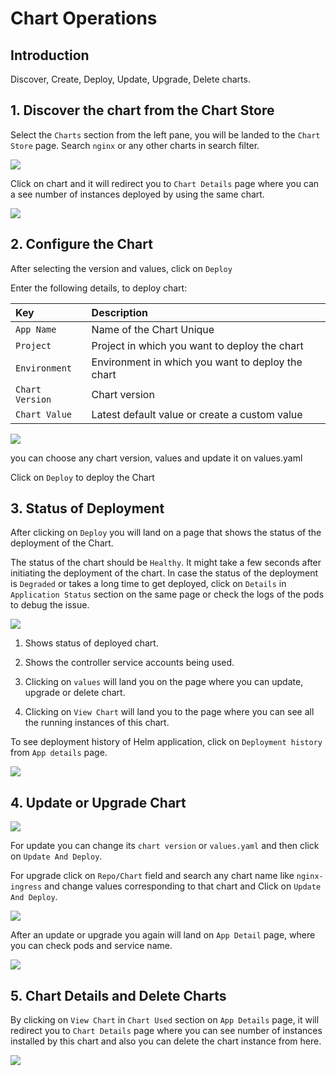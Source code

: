 # Chart Operations 

## Introduction

Discover, Create, Deploy, Update, Upgrade, Delete charts.

## 1. Discover the chart from the Chart Store

Select the `Charts` section from the left pane, you will be landed to the `Chart Store` page. 
Search `nginx` or any other charts in search filter.

![](https://devtron-public-asset.s3.us-east-2.amazonaws.com/images/deploy-chart/deployment-of-charts/charts-1.jpg)

Click on chart and it will redirect you to `Chart Details` page where you can a see number of instances deployed by using the same chart.

![](https://devtron-public-asset.s3.us-east-2.amazonaws.com/images/deploy-chart/deployment-of-charts/charts-2.jpg)

## 2. Configure the Chart

After selecting the version and values, click on `Deploy`

Enter the following details, to deploy chart:

| Key | Description |
| :--- | :--- |
| `App Name` | Name of the Chart Unique|
| `Project` |  Project in which you want to deploy the chart |
| `Environment` | Environment in which you want to deploy the chart |
| `Chart Version` | Chart version |
| `Chart Value` | Latest default value or create a custom value |

![](https://devtron-public-asset.s3.us-east-2.amazonaws.com/images/deploy-chart/deployment-of-charts/charts-3.jpg)

you can choose any chart version, values and update it on values.yaml

Click on `Deploy` to deploy the Chart

## 3. Status of Deployment 

After clicking on `Deploy` you will land on a page that shows the status of the deployment of the Chart.

The status of the chart should be `Healthy`. It might take a few seconds after initiating the deployment of the chart.
In case the status of the deployment is `Degraded` or takes a long time to get deployed, click on `Details` in `Application Status` section on the same page or check the logs of the pods to debug the issue.

![](https://devtron-public-asset.s3.us-east-2.amazonaws.com/images/deploy-chart/deployment-of-charts/charts-4-2.jpg)

1. Shows status of deployed chart.

2. Shows the controller service accounts being used.

3. Clicking on `values` will land you on the page where you can update, upgrade or delete chart.

4. Clicking on `View Chart` will land you to the page where you can see all the running instances of this chart.

To see deployment history of Helm application, click on `Deployment history` from `App details` page.

![](https://devtron-public-asset.s3.us-east-2.amazonaws.com/images/hyperion/user-guide/deploy-charts/overview-of-charts/overview-of-charts-9.jpg)


## 4. Update or Upgrade Chart

![](https://devtron-public-asset.s3.us-east-2.amazonaws.com/images/deploy-chart/deployment-of-charts/charts-5-2.jpg)

For update you can change its `chart version` or `values.yaml` and then click on `Update And Deploy`.

For upgrade click on `Repo/Chart` field and search any chart name like `nginx-ingress` and change values corresponding to that chart and Click on `Update And Deploy`.

![](https://devtron-public-asset.s3.us-east-2.amazonaws.com/images/deploy-chart/deployment-of-charts/charts-6-2.jpg)


After an update or upgrade you again will land on `App Detail` page, where you can check pods and service name.

![](https://devtron-public-asset.s3.us-east-2.amazonaws.com/images/deploy-chart/deployment-of-charts/charts-7-2.jpg)

## 5. Chart Details and Delete Charts

By clicking on `View Chart` in `Chart Used` section on `App Details` page, it will redirect you to `Chart Details` page where you can see number of instances installed by this chart and also you can delete the chart instance from here.


![](https://devtron-public-asset.s3.us-east-2.amazonaws.com/images/deploy-chart/deployment-of-charts/charts-8-2.jpg)
